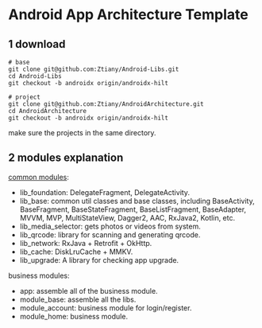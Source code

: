 # Android App Architecture Template

## 1 download

```shell
# base
git clone git@github.com:Ztiany/Android-Libs.git
cd Android-Libs
git checkout -b androidx origin/androidx-hilt

# project
git clone git@github.com:Ztiany/AndroidArchitecture.git
cd AndroidArchitecture
git checkout -b androidx origin/androidx-hilt
```

make sure the projects in the same directory.

## 2 modules explanation

[common modules](https://github.com/Ztiany/Android-Libs): 

- lib_foundation: DelegateFragment, DelegateActivity.
- lib_base: common util classes and base classes, including BaseActivity, BaseFragment, BaseStateFragment, BaseListFragment, BaseAdapter, MVVM, MVP, MultiStateView, Dagger2, AAC, RxJava2, Kotlin, etc.
- lib_media_selector: gets photos or videos from system.
- lib_qrcode: library for scanning and generating qrcode.
- lib_network: RxJava + Retrofit + OkHttp.
- lib_cache:  DiskLruCache + MMKV.
- lib_upgrade: A library for checking app upgrade.

business modules: 

- app: assemble all of the business module.
- module_base: assemble all the libs.
- module_account: business module for login/register.
- module_home: business module.
